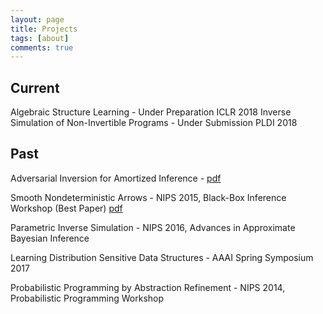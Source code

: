 ```yaml
---
layout: page
title: Projects
tags: [about]
comments: true
---
```


## Current
Algebraic Structure Learning - Under Preparation ICLR 2018
Inverse Simulation of Non-Invertible Programs - Under Submission PLDI 2018

## Past
Adversarial Inversion for Amortized Inference - [pdf](https://drive.google.com/open?id=0B8q_pH0A65VEdWl3SmNoazJtS3c)

Smooth Nondeterministic Arrows - NIPS 2015, Black-Box Inference Workshop (Best Paper) [pdf](http://www.blackboxworkshop.org/pdf/nips2015blackbox_zenna.pdf)

Parametric Inverse Simulation - NIPS 2016, Advances in Approximate Bayesian Inference

Learning Distribution Sensitive Data Structures - AAAI Spring Symposium 2017

Probabilistic Programming by Abstraction Refinement - NIPS 2014, Probabilistic Programming Workshop
